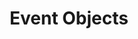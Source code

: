 ---
title: Event Objects
parent: Events
grand_parent: W_I_Zr_Ds
has_children: false
nav_order: 2
permalink: /W_I_Zr_Ds/Events/EventObjects
---